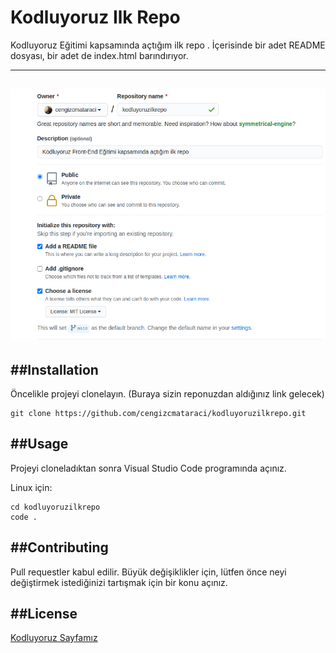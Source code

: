 # Kodluyoruz Ilk Repo
Kodluyoruz Eğitimi kapsamında açtığım ilk repo . İçerisinde bir adet README dosyası, bir adet de index.html barındırıyor.

----------------------------------------------------------------------------------------------------------------

![Proje Resim](https://raw.githubusercontent.com/Kodluyoruz/taskforce/main/git/odev1/figures/github.png)
----------------------------------------------------------------------------------------------------------------

##Installation
---------------------------------------------------------------------
Öncelikle projeyi clonelayın. (Buraya sizin reponuzdan aldığınız link gelecek)

```
git clone https://github.com/cengizcmataraci/kodluyoruzilkrepo.git

```
##Usage
---------------------------------------------------------------
Projeyi cloneladıktan sonra Visual Studio Code programında açınız.

Linux için:

```
cd kodluyoruzilkrepo
code .
```

##Contributing
--------------------------------------------------------

Pull requestler kabul edilir. Büyük değişiklikler için, lütfen önce neyi değiştirmek istediğinizi tartışmak için bir konu açınız.

##License
----------------------------------
[Kodluyoruz Sayfamız](https://choosealicense.com/licenses/mit/)

